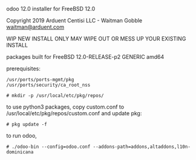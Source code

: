 odoo 12.0 installer for FreeBSD 12.0

Copyright 2019 Arduent Centisi LLC - Waitman Gobble <waitman@arduent.com>

WIP 
NEW INSTALL ONLY
MAY WIPE OUT OR MESS UP YOUR EXISTING INSTALL

packages built for FreeBSD 12.0-RELEASE-p2 GENERIC  amd64

prerequisites:

```
/usr/ports/ports-mgmt/pkg
/usr/ports/security/ca_root_nss

# mkdir -p /usr/local/etc/pkg/repos/
```

to use python3 packages, copy custom.conf to /usr/local/etc/pkg/repos/custom.conf
and update pkg:

```
# pkg update -f
```


to run odoo,

```
# ./odoo-bin --config=odoo.conf --addons-path=addons,altaddons,l10n-dominicana
```
